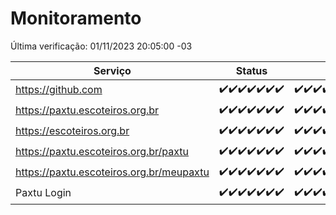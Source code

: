 # Monitoramento

Última verificação: 01/11/2023 20:05:00 -03

|Serviço|Status|Últimas 24h|
|---|---|---|
|https://github.com|<span title="2023-10-25: OK=24">✔️</span><span title="2023-10-26: OK=24">✔️</span><span title="2023-10-27: OK=24">✔️</span><span title="2023-10-28: OK=24">✔️</span><span title="2023-10-29: OK=24">✔️</span><span title="2023-10-30: OK=24">✔️</span><span title="2023-10-31: OK=24">✔️</span>|<span title="31/10/2023 21:31:00 -03 : 200">✔️</span><span title="31/10/2023 22:46:00 -03 : 200">✔️</span><span title="31/10/2023 23:18:00 -03 : 200">✔️</span><span title="01/11/2023 00:06:00 -03 : 200">✔️</span><span title="01/11/2023 01:07:00 -03 : 200">✔️</span><span title="01/11/2023 02:05:00 -03 : 200">✔️</span><span title="01/11/2023 03:08:00 -03 : 200">✔️</span><span title="01/11/2023 04:04:00 -03 : 200">✔️</span><span title="01/11/2023 05:08:00 -03 : 200">✔️</span><span title="01/11/2023 06:06:00 -03 : 200">✔️</span><span title="01/11/2023 07:06:00 -03 : 200">✔️</span><span title="01/11/2023 08:03:00 -03 : 200">✔️</span><span title="01/11/2023 09:11:00 -03 : 200">✔️</span><span title="01/11/2023 10:07:00 -03 : 200">✔️</span><span title="01/11/2023 11:04:00 -03 : 200">✔️</span><span title="01/11/2023 12:05:00 -03 : 200">✔️</span><span title="01/11/2023 13:07:00 -03 : 200">✔️</span><span title="01/11/2023 14:04:00 -03 : 200">✔️</span><span title="01/11/2023 15:07:00 -03 : 200">✔️</span><span title="01/11/2023 16:03:00 -03 : 200">✔️</span><span title="01/11/2023 17:06:00 -03 : 200">✔️</span><span title="01/11/2023 18:03:00 -03 : 200">✔️</span><span title="01/11/2023 19:04:00 -03 : 200">✔️</span><span title="01/11/2023 20:05:00 -03 : 200">✔️</span>|
|https://paxtu.escoteiros.org.br|<span title="2023-10-25: OK=24">✔️</span><span title="2023-10-26: OK=24">✔️</span><span title="2023-10-27: OK=24">✔️</span><span title="2023-10-28: OK=24">✔️</span><span title="2023-10-29: OK=24">✔️</span><span title="2023-10-30: OK=24">✔️</span><span title="2023-10-31: OK=24">✔️</span>|<span title="31/10/2023 21:31:00 -03 : 200">✔️</span><span title="31/10/2023 22:46:00 -03 : 200">✔️</span><span title="31/10/2023 23:18:00 -03 : 200">✔️</span><span title="01/11/2023 00:06:00 -03 : 200">✔️</span><span title="01/11/2023 01:07:00 -03 : 200">✔️</span><span title="01/11/2023 02:05:00 -03 : 200">✔️</span><span title="01/11/2023 03:08:00 -03 : 200">✔️</span><span title="01/11/2023 04:04:00 -03 : 200">✔️</span><span title="01/11/2023 05:08:00 -03 : 200">✔️</span><span title="01/11/2023 06:06:00 -03 : 200">✔️</span><span title="01/11/2023 07:06:00 -03 : 200">✔️</span><span title="01/11/2023 08:03:00 -03 : 200">✔️</span><span title="01/11/2023 09:11:00 -03 : 200">✔️</span><span title="01/11/2023 10:07:00 -03 : 200">✔️</span><span title="01/11/2023 11:04:00 -03 : 200">✔️</span><span title="01/11/2023 12:05:00 -03 : 200">✔️</span><span title="01/11/2023 13:07:00 -03 : 200">✔️</span><span title="01/11/2023 14:04:00 -03 : 200">✔️</span><span title="01/11/2023 15:07:00 -03 : 200">✔️</span><span title="01/11/2023 16:03:00 -03 : 200">✔️</span><span title="01/11/2023 17:06:00 -03 : 200">✔️</span><span title="01/11/2023 18:03:00 -03 : 200">✔️</span><span title="01/11/2023 19:04:00 -03 : 200">✔️</span><span title="01/11/2023 20:05:00 -03 : 200">✔️</span>|
|https://escoteiros.org.br|<span title="2023-10-25: OK=24">✔️</span><span title="2023-10-26: OK=24">✔️</span><span title="2023-10-27: OK=24">✔️</span><span title="2023-10-28: OK=24">✔️</span><span title="2023-10-29: OK=24">✔️</span><span title="2023-10-30: OK=24">✔️</span><span title="2023-10-31: OK=24">✔️</span>|<span title="31/10/2023 21:31:00 -03 : 200">✔️</span><span title="31/10/2023 22:46:00 -03 : 200">✔️</span><span title="31/10/2023 23:18:00 -03 : 200">✔️</span><span title="01/11/2023 00:06:00 -03 : 200">✔️</span><span title="01/11/2023 01:07:00 -03 : 200">✔️</span><span title="01/11/2023 02:05:00 -03 : 200">✔️</span><span title="01/11/2023 03:08:00 -03 : 200">✔️</span><span title="01/11/2023 04:04:00 -03 : 200">✔️</span><span title="01/11/2023 05:08:00 -03 : 200">✔️</span><span title="01/11/2023 06:06:00 -03 : 200">✔️</span><span title="01/11/2023 07:06:00 -03 : 200">✔️</span><span title="01/11/2023 08:03:00 -03 : 200">✔️</span><span title="01/11/2023 09:11:00 -03 : 200">✔️</span><span title="01/11/2023 10:07:00 -03 : 200">✔️</span><span title="01/11/2023 11:04:00 -03 : 200">✔️</span><span title="01/11/2023 12:05:00 -03 : 200">✔️</span><span title="01/11/2023 13:07:00 -03 : 200">✔️</span><span title="01/11/2023 14:04:00 -03 : 200">✔️</span><span title="01/11/2023 15:07:00 -03 : 200">✔️</span><span title="01/11/2023 16:03:00 -03 : 200">✔️</span><span title="01/11/2023 17:06:00 -03 : 200">✔️</span><span title="01/11/2023 18:03:00 -03 : 200">✔️</span><span title="01/11/2023 19:04:00 -03 : 200">✔️</span><span title="01/11/2023 20:05:00 -03 : 200">✔️</span>|
|https://paxtu.escoteiros.org.br/paxtu|<span title="2023-10-25: OK=24">✔️</span><span title="2023-10-26: OK=24">✔️</span><span title="2023-10-27: OK=24">✔️</span><span title="2023-10-28: OK=24">✔️</span><span title="2023-10-29: OK=24">✔️</span><span title="2023-10-30: OK=24">✔️</span><span title="2023-10-31: OK=24">✔️</span>|<span title="31/10/2023 21:31:00 -03 : 200">✔️</span><span title="31/10/2023 22:46:00 -03 : 200">✔️</span><span title="31/10/2023 23:18:00 -03 : 200">✔️</span><span title="01/11/2023 00:06:00 -03 : 200">✔️</span><span title="01/11/2023 01:07:00 -03 : 200">✔️</span><span title="01/11/2023 02:05:00 -03 : 200">✔️</span><span title="01/11/2023 03:08:00 -03 : 200">✔️</span><span title="01/11/2023 04:04:00 -03 : 200">✔️</span><span title="01/11/2023 05:08:00 -03 : 200">✔️</span><span title="01/11/2023 06:06:00 -03 : 200">✔️</span><span title="01/11/2023 07:06:00 -03 : 200">✔️</span><span title="01/11/2023 08:03:00 -03 : 200">✔️</span><span title="01/11/2023 09:11:00 -03 : 200">✔️</span><span title="01/11/2023 10:07:00 -03 : 200">✔️</span><span title="01/11/2023 11:04:00 -03 : 200">✔️</span><span title="01/11/2023 12:05:00 -03 : 200">✔️</span><span title="01/11/2023 13:07:00 -03 : 200">✔️</span><span title="01/11/2023 14:04:00 -03 : 200">✔️</span><span title="01/11/2023 15:07:00 -03 : 200">✔️</span><span title="01/11/2023 16:03:00 -03 : 200">✔️</span><span title="01/11/2023 17:06:00 -03 : 200">✔️</span><span title="01/11/2023 18:03:00 -03 : 200">✔️</span><span title="01/11/2023 19:04:00 -03 : 200">✔️</span><span title="01/11/2023 20:05:00 -03 : 200">✔️</span>|
|https://paxtu.escoteiros.org.br/meupaxtu|<span title="2023-10-25: OK=24">✔️</span><span title="2023-10-26: OK=24">✔️</span><span title="2023-10-27: OK=24">✔️</span><span title="2023-10-28: OK=24">✔️</span><span title="2023-10-29: OK=24">✔️</span><span title="2023-10-30: OK=24">✔️</span><span title="2023-10-31: OK=24">✔️</span>|<span title="31/10/2023 21:31:00 -03 : 200">✔️</span><span title="31/10/2023 22:46:00 -03 : 200">✔️</span><span title="31/10/2023 23:18:00 -03 : 200">✔️</span><span title="01/11/2023 00:06:00 -03 : 200">✔️</span><span title="01/11/2023 01:07:00 -03 : 200">✔️</span><span title="01/11/2023 02:05:00 -03 : 200">✔️</span><span title="01/11/2023 03:08:00 -03 : 200">✔️</span><span title="01/11/2023 04:04:00 -03 : 200">✔️</span><span title="01/11/2023 05:08:00 -03 : 200">✔️</span><span title="01/11/2023 06:06:00 -03 : 200">✔️</span><span title="01/11/2023 07:06:00 -03 : 200">✔️</span><span title="01/11/2023 08:03:00 -03 : 200">✔️</span><span title="01/11/2023 09:11:00 -03 : 200">✔️</span><span title="01/11/2023 10:07:00 -03 : 200">✔️</span><span title="01/11/2023 11:04:00 -03 : 200">✔️</span><span title="01/11/2023 12:05:00 -03 : 200">✔️</span><span title="01/11/2023 13:07:00 -03 : 200">✔️</span><span title="01/11/2023 14:04:00 -03 : 200">✔️</span><span title="01/11/2023 15:07:00 -03 : 200">✔️</span><span title="01/11/2023 16:03:00 -03 : 200">✔️</span><span title="01/11/2023 17:06:00 -03 : 200">✔️</span><span title="01/11/2023 18:03:00 -03 : 200">✔️</span><span title="01/11/2023 19:04:00 -03 : 200">✔️</span><span title="01/11/2023 20:05:00 -03 : 200">✔️</span>|
|Paxtu Login|<span title="2023-10-25: OK=24">✔️</span><span title="2023-10-26: OK=24">✔️</span><span title="2023-10-27: OK=24">✔️</span><span title="2023-10-28: OK=24">✔️</span><span title="2023-10-29: OK=24">✔️</span><span title="2023-10-30: OK=24">✔️</span><span title="2023-10-31: OK=24">✔️</span>|<span title="31/10/2023 21:31:00 -03 : 200">✔️</span><span title="31/10/2023 22:46:00 -03 : 200">✔️</span><span title="31/10/2023 23:18:00 -03 : 200">✔️</span><span title="01/11/2023 00:06:00 -03 : 200">✔️</span><span title="01/11/2023 01:07:00 -03 : 200">✔️</span><span title="01/11/2023 02:05:00 -03 : 200">✔️</span><span title="01/11/2023 03:08:00 -03 : 200">✔️</span><span title="01/11/2023 04:04:00 -03 : 200">✔️</span><span title="01/11/2023 05:08:00 -03 : 200">✔️</span><span title="01/11/2023 06:06:00 -03 : 200">✔️</span><span title="01/11/2023 07:06:00 -03 : 200">✔️</span><span title="01/11/2023 08:03:00 -03 : 200">✔️</span><span title="01/11/2023 09:11:00 -03 : 200">✔️</span><span title="01/11/2023 10:07:00 -03 : 200">✔️</span><span title="01/11/2023 11:04:00 -03 : 200">✔️</span><span title="01/11/2023 12:05:00 -03 : 200">✔️</span><span title="01/11/2023 13:07:00 -03 : 200">✔️</span><span title="01/11/2023 14:04:00 -03 : 200">✔️</span><span title="01/11/2023 15:07:00 -03 : 200">✔️</span><span title="01/11/2023 16:03:00 -03 : 200">✔️</span><span title="01/11/2023 17:06:00 -03 : 200">✔️</span><span title="01/11/2023 18:03:00 -03 : 200">✔️</span><span title="01/11/2023 19:04:00 -03 : 200">✔️</span><span title="01/11/2023 20:05:00 -03 : 200">✔️</span>|
